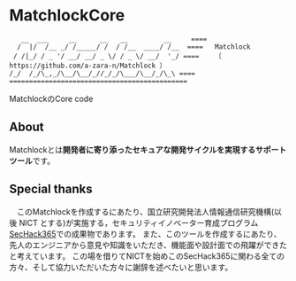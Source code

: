# MatchlockCore
```
   __  ___     __      __   __         __     ====
  /  |/  /__ _/ /_____/ /  / /__  ____/ /__  ====   Matchlock
 / /|_/ / _ '/ __/ __/ _ \/ / _ \/ __/  '_/ ====	〔 https://github.com/a-zara-n/Matchlock 〕
/_/  /_/\_,_/\__/\__/_//_/_/\___/\__/_/\_\ ====
=============================================
```
MatchlockのCore code
## About
Matchlockとは**開発者に寄り添ったセキュアな開発サイクルを実現するサポートツール**です。

## Special thanks
　このMatchlockを作成するにあたり、国立研究開発法人情報通信研究機構(以後 NICT とする)が実施する，セキュリティイノベーター育成プログラム[SecHack365](https://sechack365.nict.go.jp/)での成果物であります。
  また、このツールを作成するにあたり、先人のエンジニアから意見や知識をいただき、機能面や設計面での飛躍ができたと考えています。
  この場を借りてNICTを始めこのSecHack365に関わる全ての方々、そして協力いただいた方々に謝辞を述べたいと思います。
